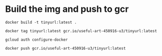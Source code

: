 # Build the img and push to gcr
```
docker build -t tinyurl:latest .

docker tag tinyurl:latest gcr.io/useful-art-450916-u3/tinyurl:latest

gcloud auth configure-docker

docker push gcr.io/useful-art-450916-u3/tinyurl:latest 


```